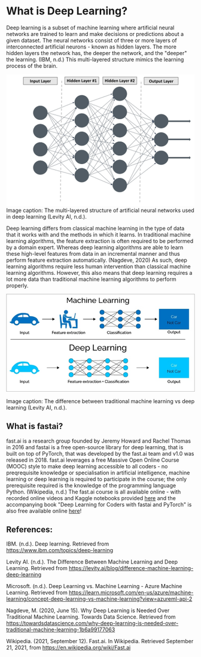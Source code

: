 # What is Deep Learning?

Deep learning is a subset of machine learning where artificial neural networks are trained to learn and make decisions or predictions about a given dataset. The neural networks consist of three or more layers of interconnected artificial neurons - known as hidden layers. The more hidden layers the network has, the deeper the network, and the "deeper" the learning. (IBM, n.d.) This multi-layered structure mimics the learning process of the brain.

![](/images/artificial_neural_network.png "The multi-layered structure of artificial neural networks used in deep learning (Levity AI, n.d.)")
Image caption: The multi-layered structure of artificial neural networks used in deep learning (Levity AI, n.d.).


Deep learning differs from classical machine learning in the type of data that it works with and the methods in which it learns. In traditional machine learning algorithms, the feature extraction is often required to be performed by a domain expert. Whereas deep learning algorithms are able to learn these high-level features from data in an incremental manner and thus perform feature extraction automatically. (Nagdeve, 2020)
As such, deep learning algorithms require less human intervention than classical machine learning algorithms. However, this also means that deep learning requires a lot more data than traditional machine learning algorithms to perform properly.

![](/images/deep_learning_vs_machine_learning.jpeg)

Image caption: The difference between traditional machine learning vs deep learning (Levity AI, n.d.).

## What is fastai?
fast.ai is a research group founded by Jeremy Howard and Rachel Thomas in 2016 and fastai is a free open-source library for deep learning, that is built on top of PyTorch, that was developed by the fast.ai team and v1.0 was released in 2018. fast.ai leverages a free Massive Open Online Course (MOOC) style to make deep learning accessible to all coders - no preqrequisite knowledge or specialisation in artificial intelligence, machine learning or deep learning is required to participate in the course; the only prerequisite required is the knowledge of the programming language Python. (Wikipedia, n.d.) The fast.ai course is all available online - with recorded online videos and Kaggle notebooks provided [here](https://docs.fast.ai/#learning-fastai) and the accompanying book "Deep Learning for Coders with fastai and PyTorch" is also free available online [here](https://github.com/fastai/fastbook)!


## References:

IBM. (n.d.). Deep learning. Retrieved from https://www.ibm.com/topics/deep-learning

Levity AI. (n.d.). The Difference Between Machine Learning and Deep Learning. Retrieved from https://levity.ai/blog/difference-machine-learning-deep-learning

Microsoft. (n.d.). Deep Learning vs. Machine Learning - Azure Machine Learning. Retrieved from https://learn.microsoft.com/en-us/azure/machine-learning/concept-deep-learning-vs-machine-learning?view=azureml-api-2

Nagdeve, M. (2020, June 15). Why Deep Learning is Needed Over Traditional Machine Learning. Towards Data Science. Retrieved from https://towardsdatascience.com/why-deep-learning-is-needed-over-traditional-machine-learning-1b6a99177063

Wikipedia. (2021, September 12). Fast.ai. In Wikipedia. Retrieved September 21, 2021, from https://en.wikipedia.org/wiki/Fast.ai




